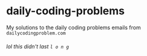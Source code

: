 # daily-coding-problems
My solutions to the daily coding problems emails from `dailycodingproblem.com`

###### lol this didn't last `l o n g`
